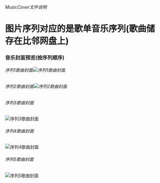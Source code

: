 ###### MusicCover文件说明 ######
# 图片序列对应的是歌单音乐序列(歌曲储存在比邻网盘上)
### 音乐封面预览(按序列顺序)
###### 序列1歌曲封面![序列1歌曲封面](https://cdn.jsdelivr.net/gh/SeekerXm/Images@master/MusicCover/1.jpg)
###### 序列2歌曲封面![序列2歌曲封面](https://cdn.jsdelivr.net/gh/SeekerXm/Images@master/MusicCover/2.jpg)
###### 序列3歌曲封面
![序列3歌曲封面](https://cdn.jsdelivr.net/gh/SeekerXm/Images@master/MusicCover/3.jpg)
###### 序列4歌曲封面
![序列4歌曲封面](https://cdn.jsdelivr.net/gh/SeekerXm/Images@master/MusicCover/4.jpg)
###### 序列5歌曲封面
![序列5歌曲封面](https://cdn.jsdelivr.net/gh/SeekerXm/Images@master/MusicCover/5.jpg)